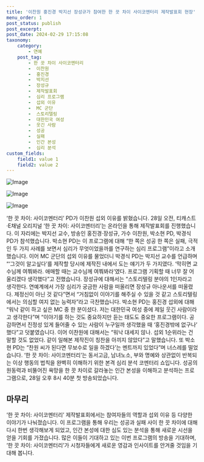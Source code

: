 ```yaml
---
title: '이찬원 홍진경 박지선 장성규가 참여한 한 끗 차이 사이코멘터리 제작발표회 현장'
menu_order: 1
post_status: publish
post_excerpt: 
post_date: 2024-02-29 17:15:08
taxonomy:
    category:
        - 연예
    post_tag:
        - 한 끗 차이 사이코멘터리
        -  이찬원
        -  홍진경
        -  박지선
        -  장성규
        -  제작발표회
        -  심리 프로그램
        -  섭외 이유
        -  MC 군단
        -  스토리텔링
        -  대한민국 여성
        -  웃긴 사람
        -  성공
        -  실패
        -  인간 본성
        -  심리 분석
custom_fields:
    field1: value 1
    field2: value 2
---
```


![Image](https://ssl.pstatic.net/mimgnews/image/018/2024/02/28/0005682201_001_20240228113203667.jpg?type=w540)

![Image](https://mimgnews.pstatic.net/image/018/2024/02/28/0005682201_002_20240228113203798.jpg?type=w540)

![Image](https://ssl.pstatic.net/mimgnews/image/018/2024/02/28/0005682201_003_20240228113203823.jpg?type=w540)

‘한 끗 차이: 사이코멘터리’ PD가 이찬원 섭외 이유를 밝혔습니다. 28일 오전, 티캐스트·E채널 오리지널 ‘한 끗 차이: 사이코멘터리’는 온라인을 통해 제작발표회를 진행했습니다. 이 자리에는 박지선 교수, 방송인 홍진경·장성규, 가수 이찬원, 박소현 PD, 박경식 PD가 참석했습니다.
박소현 PD는 이 프로그램에 대해 “한 쪽은 성공 한 쪽은 실패, 극적인 두 가지 사례를 보면서 심리가 무엇이었을까를 연구하는 심리 프로그램”이라고 소개했습니다. 이어 MC 군단의 섭외 이유를 물었더니 박경식 PD는 박지선 교수를 언급하며 “‘그것이 알고싶다’를 제작할 당시에 제작진 내에서 도는 얘기가 두 가지였다. ‘막히면 교수님께 여쭤봐라. 애매할 때는 교수님께 여쭤봐라’였다. 프로그램 기획할 때 너무 잘 어울리겠다 생각했다”고 전했습니다.
장성규에 대해서는 “스토리텔링 분야의 1인자라고 생각한다. 연예계에서 가장 심리가 궁금한 사람을 떠올리면 장성규 아나운서를 떠올렸다. 제정신이 아닌 것 같다”면서 “거침없이 이야기를 해주실 수 있을 것 같고 스토리텔링에서는 의심할 여지 없는 능력자”라고 극찬했습니다.
박소현 PD는 홍진경 섭외에 대해 “워낙 같이 하고 싶은 MC 중 한 분이셨다. 저는 대한민국 여성 중에 제일 웃긴 사람이라고 생각한다”며 “이야기를 하는 것도 중요하지만 듣는 태도도 중요한 프로그램이다. 공감하면서 진정성 있게 들어줄 수 있는 사람이 누구일까 생각했을 때 ‘홍진경밖에 없구나’ 했다”고 덧붙였습니다.
이어 이찬원에 대해서는 “워낙 대세지 않나. 섭외 1순위라는 건 말할 것도 없었다. 같이 일해본 제작진이 칭찬을 아끼지 않았다”고 말했습니다. 또 박소현 PD는 “찬원 씨가 된다면 무보수로 일을 하겠다’는 멘트까지 있었다”며 너스레를 떨었습니다.
‘한 끗 차이: 사이코멘터리’는 동서고금, 남녀노소, 부와 명예와 상관없이 반복되는 이상 행동의 법칙을 완벽히 이해하기 위한 본격 심리 분석 코멘터리 쇼입니다. 성공의 원동력과 비뚤어진 욕망을 한 끗 차이로 갈라놓는 인간 본성을 이해하고 분석하는 프로그램으로, 28일 오후 8시 40분 첫 방송되었습니다.
## 마무리
‘한 끗 차이: 사이코멘터리’ 제작발표회에서는 참여자들의 역할과 섭외 이유 등 다양한 이야기가 나눠졌습니다. 이 프로그램을 통해 우리는 성공과 실패 사이 한 끗 차이에 대해 다시 한번 생각해보게 되었고, 인간 본성에 대한 심도 있는 분석을 통해 새로운 시선을 얻을 기회를 가졌습니다. 많은 이들이 기대하고 있는 이번 프로그램의 방송을 기대하며, ‘한 끗 차이: 사이코멘터리’가 시청자들에게 새로운 영감과 인사이트를 안겨줄 것임을 기대해 봅니다.
